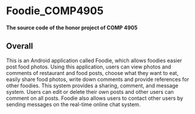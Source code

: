 # Foodie_COMP4905
#### The source code of the honor project of COMP 4905
## Overall
This is an Android application called Foodie, which allows foodies easier post food photos. Using this application, users can view photos and comments of restaurant and food posts, choose what they want to eat, easily share food photos, write down comments and provide references for other foodies. This system provides a sharing, comment, and message system. Users can edit or delete their own posts and other users can comment on all posts. Foodie also allows users to contact other users by sending messages on the real-time online chat system.
